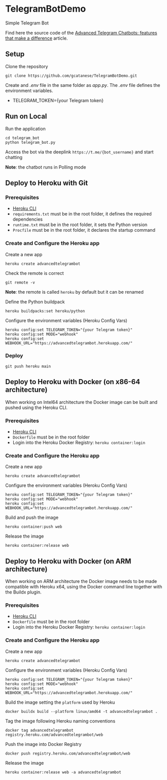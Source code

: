 # TelegramBotDemo
Simple Telegram Bot

Find here the source code of the [Advanced Telegram Chatbots: features that make a difference](https://towardsdatascience.com/bring-your-telegram-chatbot-to-the-next-level-c771ec7d31e4) 
article.

## Setup

Clone the repository

```
git clone https://github.com/gcatanese/TelegramBotDemo.git
```

Create and *.env* file in the same folder as *app.py*. The *.env* file defines the environment variables.  

* TELEGRAM_TOKEN={your Telegram token}


## Run on Local
Run the application
```
cd telegram_bot
python telegram_bot.py
```
Access the bot via the deeplink `https://t.me/{bot_username}` and start chatting

**Note**: the chatbot runs in Polling mode

## Deploy to Heroku with Git

### Prerequisites
* [Heroku CLI](https://devcenter.heroku.com/articles/heroku-cli)
* `requirements.txt` must be in the root folder, it defines the required dependencies
* `runtime.txt` must be in the root folder, it sets the Python version
* `Procfile` must be in the root folder, it declares the startup command

### Create and Configure the Heroku app

Create a new app 
 
```
heroku create advancedtelegrambot
```

Check the remote is correct
```
git remote -v
```
**Note**: the remote is called `heroku` by default but it can be renamed

Define the Python buildpack
```
heroku buildpacks:set heroku/python
```
Configure the environment variables (Heroku Config Vars)
```
heroku config:set TELEGRAM_TOKEN="{your Telegram token}"
heroku config:set MODE="webhook"
heroku config:set WEBHOOK_URL="https://advancedtelegrambot.herokuapp.com/"
```
### Deploy
```
git push heroku main
```

## Deploy to Heroku with Docker (on x86-64 architecture)

When working on Intel64 architecture the Docker image can be built and pushed using the Heroku CLI.

### Prerequisites
* [Heroku CLI](https://devcenter.heroku.com/articles/heroku-cli)
* `Dockerfile` must be in the root folder
* Login into the Heroku Docker Registry: `heroku container:login`

### Create and Configure the Heroku app

Create a new app 
 
```
heroku create advancedtelegrambot
```

Configure the environment variables (Heroku Config Vars)
```
heroku config:set TELEGRAM_TOKEN="{your Telegram token}"
heroku config:set MODE="webhook"
heroku config:set WEBHOOK_URL="https://advancedtelegrambot.herokuapp.com/"
```
Build and push the image
```
heroku container:push web
```
Release the image
```
heroku container:release web
```

## Deploy to Heroku with Docker (on ARM architecture)

When working on ARM architecture the Docker image needs to be made compatible with Heroku x64, using the Docker 
command line together with the Buildx plugin.

### Prerequisites
* [Heroku CLI](https://devcenter.heroku.com/articles/heroku-cli)
* `Dockerfile` must be in the root folder
* Login into the Heroku Docker Registry: `heroku container:login`

### Create and Configure the Heroku app

Create a new app 
 
```
heroku create advancedtelegrambot
```

Configure the environment variables (Heroku Config Vars)
```
heroku config:set TELEGRAM_TOKEN="{your Telegram token}"
heroku config:set MODE="webhook"
heroku config:set WEBHOOK_URL="https://advancedtelegrambot.herokuapp.com/"
```
Build the image setting the `platform` used by Heroku
```
docker buildx build --platform linux/amd64 -t advancedtelegrambot .
```
Tag the image following Heroku naming conventions
```
docker tag advancedtelegrambot registry.heroku.com/advancedtelegrambot/web
```
Push the image into Docker Registry
```
docker push registry.heroku.com/advancedtelegrambot/web
```
Release the image
```
heroku container:release web -a advancedtelegrambot
```


